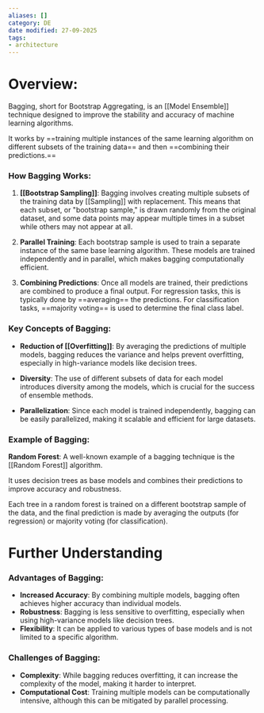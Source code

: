 ```yaml
---
aliases: []
category: DE
date modified: 27-09-2025
tags:
- architecture
---
```

# Overview:

Bagging, short for Bootstrap Aggregating, is an [[Model Ensemble]] technique designed to improve the stability and accuracy of machine learning algorithms. 

It works by ==training multiple instances of the same learning algorithm on different subsets of the training data== and then ==combining their predictions.==

### How Bagging Works:

1. **[[Bootstrap Sampling]]**: Bagging involves creating multiple subsets of the training data by [[Sampling]] with replacement. This means that each subset, or "bootstrap sample," is drawn randomly from the original dataset, and some data points may appear multiple times in a subset while others may not appear at all.

2. **Parallel Training**: Each bootstrap sample is used to train a separate instance of the same base learning algorithm. These models are trained independently and in parallel, which makes bagging computationally efficient.

3. **Combining Predictions**: Once all models are trained, their predictions are combined to produce a final output. For regression tasks, this is typically done by ==averaging== the predictions. For classification tasks, ==majority voting== is used to determine the final class label.

### Key Concepts of Bagging:

- **Reduction of [[Overfitting]]**: By averaging the predictions of multiple models, bagging reduces the variance and helps prevent overfitting, especially in high-variance models like decision trees.

- **Diversity**: The use of different subsets of data for each model introduces diversity among the models, which is crucial for the success of ensemble methods.

- **Parallelization**: Since each model is trained independently, bagging can be easily parallelized, making it scalable and efficient for large datasets.
### Example of Bagging:

**Random Forest**: A well-known example of a bagging technique is the [[Random Forest]] algorithm. 

It uses decision trees as base models and combines their predictions to improve accuracy and robustness. 

Each tree in a random forest is trained on a different bootstrap sample of the data, and the final prediction is made by averaging the outputs (for regression) or majority voting (for classification).
# Further Understanding

### Advantages of Bagging:

- **Increased Accuracy**: By combining multiple models, bagging often achieves higher accuracy than individual models.
- **Robustness**: Bagging is less sensitive to overfitting, especially when using high-variance models like decision trees.
- **Flexibility**: It can be applied to various types of base models and is not limited to a specific algorithm.

### Challenges of Bagging:

- **Complexity**: While bagging reduces overfitting, it can increase the complexity of the model, making it harder to interpret.
- **Computational Cost**: Training multiple models can be computationally intensive, although this can be mitigated by parallel processing.
